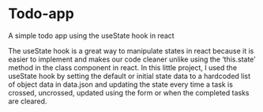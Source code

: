 # Todo-app
A simple todo app using the useState hook in react


  The useState hook is a great way to manipulate states in react because it is easier to implement and makes our code cleaner unlike using the ‘this.state’ 
method in the class component in react.
    In this little project, I used the useState hook by setting the default or initial state data to a hardcoded list of 
object data in data.json and updating the state every time a task is crossed, uncrossed, updated using the form or when the completed tasks are cleared.
